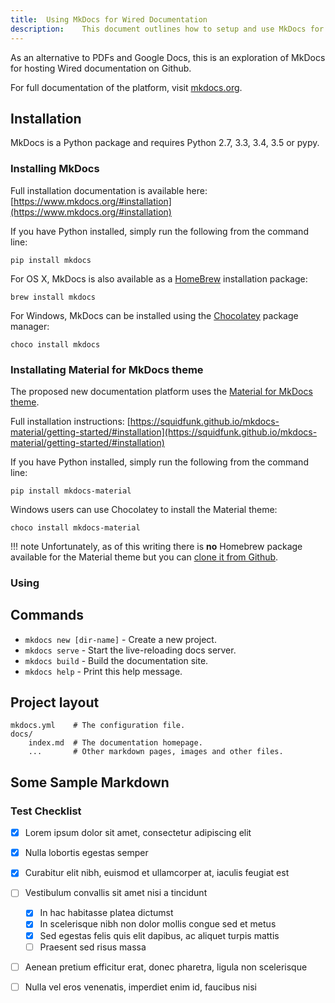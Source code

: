 ```yaml
---
title:  Using MkDocs for Wired Documentation
description:    This document outlines how to setup and use MkDocs for Wired Documentation.
---
```


As an alternative to PDFs and Google Docs, this is an exploration of MkDocs for hosting Wired documentation on Github.  

For full documentation of the platform, visit [mkdocs.org](http://mkdocs.org).

## Installation

MkDocs is a Python package and requires Python 2.7, 3.3, 3.4, 3.5 or pypy. 

### Installing MkDocs

Full installation documentation is available here: [https://www.mkdocs.org/#installation](https://www.mkdocs.org/#installation)

If you have Python installed, simply run the following from the command line:

```
pip install mkdocs
```

For OS X, MkDocs is also available as a [HomeBrew](https://brew.sh/) installation package:

```
brew install mkdocs 
```

For Windows, MkDocs can be installed using the [Chocolatey](https://chocolatey.org/) package manager:

```
choco install mkdocs 
```


### Installating Material for MkDocs theme

The proposed new documentation platform uses the [Material for MkDocs theme](https://squidfunk.github.io/mkdocs-material/).

Full installation instructions:  [https://squidfunk.github.io/mkdocs-material/getting-started/#installation](https://squidfunk.github.io/mkdocs-material/getting-started/#installation)

If you have Python installed, simply run the following from the command line:

```
pip install mkdocs-material
```

Windows users can use Chocolatey to install the Material theme:

```
choco install mkdocs-material
```

!!! note
    Unfortunately, as of this writing there is **no** Homebrew package available for the Material theme but you can [clone it from Github](https://squidfunk.github.io/mkdocs-material/getting-started/#cloning-from-github).

### Using
## Commands

* `mkdocs new [dir-name]` - Create a new project.
* `mkdocs serve` - Start the live-reloading docs server.
* `mkdocs build` - Build the documentation site.
* `mkdocs help` - Print this help message.

## Project layout

    mkdocs.yml    # The configuration file.
    docs/
        index.md  # The documentation homepage.
        ...       # Other markdown pages, images and other files.

## Some Sample Markdown

### Test Checklist

* [x] Lorem ipsum dolor sit amet, consectetur adipiscing elit
* [x] Nulla lobortis egestas semper
* [x] Curabitur elit nibh, euismod et ullamcorper at, iaculis feugiat est
* [ ] Vestibulum convallis sit amet nisi a tincidunt
    * [x] In hac habitasse platea dictumst
    * [x] In scelerisque nibh non dolor mollis congue sed et metus
    * [x] Sed egestas felis quis elit dapibus, ac aliquet turpis mattis
    * [ ] Praesent sed risus massa
* [ ] Aenean pretium efficitur erat, donec pharetra, ligula non scelerisque
* [ ] Nulla vel eros venenatis, imperdiet enim id, faucibus nisi

